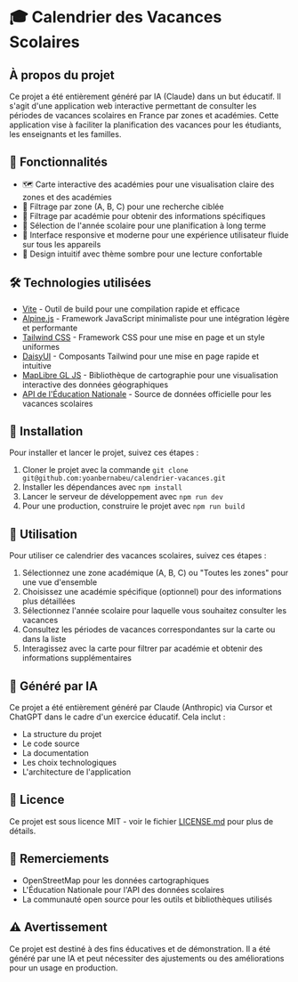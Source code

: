# 🎓 Calendrier des Vacances Scolaires

## À propos du projet

Ce projet a été entièrement généré par IA (Claude) dans un but éducatif. Il s'agit d'une application web interactive permettant de consulter les périodes de vacances scolaires en France par zones et académies. Cette application vise à faciliter la planification des vacances pour les étudiants, les enseignants et les familles.

## 🚀 Fonctionnalités

- 🗺️ Carte interactive des académies pour une visualisation claire des zones et des académies
- 🎯 Filtrage par zone (A, B, C) pour une recherche ciblée
- 🏫 Filtrage par académie pour obtenir des informations spécifiques
- 📅 Sélection de l'année scolaire pour une planification à long terme
- 📱 Interface responsive et moderne pour une expérience utilisateur fluide sur tous les appareils
- 🎨 Design intuitif avec thème sombre pour une lecture confortable

## 🛠️ Technologies utilisées

- [Vite](https://vitejs.dev/) - Outil de build pour une compilation rapide et efficace
- [Alpine.js](https://alpinejs.dev/) - Framework JavaScript minimaliste pour une intégration légère et performante
- [Tailwind CSS](https://tailwindcss.com/) - Framework CSS pour une mise en page et un style uniformes
- [DaisyUI](https://daisyui.com/) - Composants Tailwind pour une mise en page rapide et intuitive
- [MapLibre GL JS](https://maplibre.org/) - Bibliothèque de cartographie pour une visualisation interactive des données géographiques
- [API de l'Éducation Nationale](https://data.education.gouv.fr/) - Source de données officielle pour les vacances scolaires

## 🚀 Installation

Pour installer et lancer le projet, suivez ces étapes :

1. Cloner le projet avec la commande `git clone git@github.com:yoanbernabeu/calendrier-vacances.git`
2. Installer les dépendances avec `npm install`
3. Lancer le serveur de développement avec `npm run dev`
4. Pour une production, construire le projet avec `npm run build`

## 🎯 Utilisation

Pour utiliser ce calendrier des vacances scolaires, suivez ces étapes :

1. Sélectionnez une zone académique (A, B, C) ou "Toutes les zones" pour une vue d'ensemble
2. Choisissez une académie spécifique (optionnel) pour des informations plus détaillées
3. Sélectionnez l'année scolaire pour laquelle vous souhaitez consulter les vacances
4. Consultez les périodes de vacances correspondantes sur la carte ou dans la liste
5. Interagissez avec la carte pour filtrer par académie et obtenir des informations supplémentaires

## 🤖 Généré par IA

Ce projet a été entièrement généré par Claude (Anthropic) via Cursor et ChatGPT dans le cadre d'un exercice éducatif. Cela inclut :
- La structure du projet
- Le code source
- La documentation
- Les choix technologiques
- L'architecture de l'application

## 📝 Licence

Ce projet est sous licence MIT - voir le fichier [LICENSE.md](LICENSE.md) pour plus de détails.

## 🙏 Remerciements

- OpenStreetMap pour les données cartographiques
- L'Éducation Nationale pour l'API des données scolaires
- La communauté open source pour les outils et bibliothèques utilisés

## ⚠️ Avertissement

Ce projet est destiné à des fins éducatives et de démonstration. Il a été généré par une IA et peut nécessiter des ajustements ou des améliorations pour un usage en production.